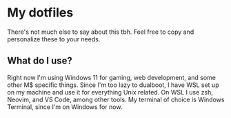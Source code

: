 # My dotfiles

There's not much else to say about this tbh. Feel free to copy and personalize these to your needs.

## What do I use?

Right now I'm using Windows 11 for gaming, web development, and some other M$ specific things.
Since I'm too lazy to dualboot, I have WSL set up on my machine and use it for everything Unix related.
On WSL I use zsh, Neovim, and VS Code, among other tools.
My terminal of choice is Windows Terminal, since I'm on Windows for now.

